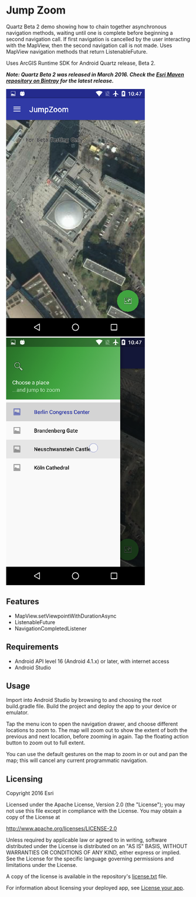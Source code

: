# Jump Zoom

Quartz Beta 2 demo showing how to chain together asynchronous navigation methods, waiting until one is complete before beginning a second navigation call. If first navigation is cancelled by the user interacting with the MapView, then the second navigation call is not made. Uses MapView navigation methods that return ListenableFuture.

Uses ArcGIS Runtime SDK for Android Quartz release, Beta 2.

***Note: Quartz Beta 2 was released in March 2016. Check the [Esri Maven repository on Bintray](https://bintray.com/esri/arcgis/arcgis-android/view) for the latest release.***

![JumpZoom1](JumpZoom_demo_screenshot1.png)
![JumpZoom2](JumpZoom_demo_screenshot2.png)

## Features
* MapView.setViewpointWithDurationAsync
* ListenableFuture
* NavigationCompletedListener

## Requirements
* Android API level 16 (Android 4.1.x) or later, with internet access
* Android Studio

## Usage
Import into Android Studio by browsing to and choosing the root build.gradle file. Build the project and deploy the app to your device or emulator.

Tap the menu icon to open the navigation drawer, and choose different locations to zoom to. The map will zoom out to show the extent of both the previous and next location, before zooming in again. Tap the floating action button to zoom out to full extent.

You can use the default gestures on the map to zoom in or out and pan the map; this will cancel any current programmatic navigation.

## Licensing
Copyright 2016 Esri

Licensed under the Apache License, Version 2.0 (the "License"); you may not use this file except in compliance with the License. You may obtain a copy of the License at

http://www.apache.org/licenses/LICENSE-2.0

Unless required by applicable law or agreed to in writing, software distributed under the License is distributed on an "AS IS" BASIS, WITHOUT WARRANTIES OR CONDITIONS OF ANY KIND, either express or implied. See the License for the specific language governing permissions and limitations under the License.

A copy of the license is available in the repository's [license.txt](https://github.com/Esri/arcgis-runtime-demos-android/blob/master/license.txt) file.

For information about licensing your deployed app, see [License your app](https://developers.arcgis.com/android/guide/license-your-app.htm).
